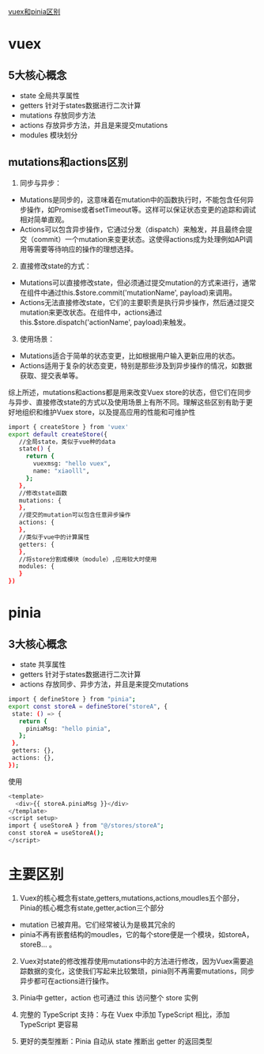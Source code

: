 [vuex和pinia区别](https://www.51cto.com/article/714675.html)

# vuex

## 5大核心概念

- state 全局共享属性 
- getters 针对于states数据进行二次计算
- mutations 存放同步方法
- actions 存放异步方法，并且是来提交mutations 
- modules 模块划分


## mutations和actions区别
1. 同步与异步：
- Mutations是同步的，这意味着在mutation中的函数执行时，不能包含任何异步操作，如Promise或者setTimeout等。这样可以保证状态变更的追踪和调试相对简单直观。
- Actions可以包含异步操作，它通过分发（dispatch）来触发，并且最终会提交（commit）一个mutation来变更状态。这使得actions成为处理例如API调用等需要等待响应的操作的理想选择。

2. 直接修改state的方式：
- Mutations可以直接修改state，但必须通过提交mutation的方式来进行，通常在组件中通过this.$store.commit('mutationName', payload)来调用。
- Actions无法直接修改state，它们的主要职责是执行异步操作，然后通过提交mutation来更改状态。在组件中，actions通过this.$store.dispatch('actionName', payload)来触发。

3. 使用场景：
- Mutations适合于简单的状态变更，比如根据用户输入更新应用的状态。
- Actions适用于复杂的状态变更，特别是那些涉及到异步操作的情况，如数据获取、提交表单等。

综上所述，mutations和actions都是用来改变Vuex store的状态，但它们在同步与异步、直接修改state的方式以及使用场景上有所不同。理解这些区别有助于更好地组织和维护Vuex store，以及提高应用的性能和可维护性

```sh
import { createStore } from 'vuex'
export default createStore({
   //全局state，类似于vue种的data
   state() {
     return {
       vuexmsg: "hello vuex",
       name: "xiaolll",
     };
   },
   //修改state函数
   mutations: {
   },
   //提交的mutation可以包含任意异步操作
   actions: {
   },
   //类似于vue中的计算属性
   getters: {
   },
   //将store分割成模块（module）,应用较大时使用
   modules: {
   }
})
```

# pinia

## 3大核心概念

- state 共享属性 
- getters 针对于states数据进行二次计算
- actions 存放同步、异步方法，并且是来提交mutations 

```sh
import { defineStore } from "pinia";
export const storeA = defineStore("storeA", {
 state: () => {
   return {
     piniaMsg: "hello pinia",
   };
 },
 getters: {},
 actions: {},
});
```

使用

```sh
<template>
  <div>{{ storeA.piniaMsg }}</div>
</template>
<script setup>
import { useStoreA } from "@/stores/storeA";
const storeA = useStoreA();
</script>
```

# 主要区别

1. Vuex的核心概念有state,getters,mutations,actions,moudles五个部分，Pinia的核心概念有state,getter,action三个部分

-  mutation 已被弃用。它们经常被认为是极其冗余的
- pinia不再有嵌套结构的moudles，它的每个store便是一个模块，如storeA，storeB... 。

2. Vuex对state的修改推荐使用mutations中的方法进行修改，因为Vuex需要追踪数据的变化，这使我们写起来比较繁琐，pinia则不再需要mutations，同步异步都可在actions进行操作。

3. Pinia中 getter，action 也可通过 this 访问整个 store 实例

4. 完整的 TypeScript 支持：与在 Vuex 中添加 TypeScript 相比，添加 TypeScript 更容易
   
5. 更好的类型推断：Pinia 自动从 state 推断出 getter 的返回类型

   